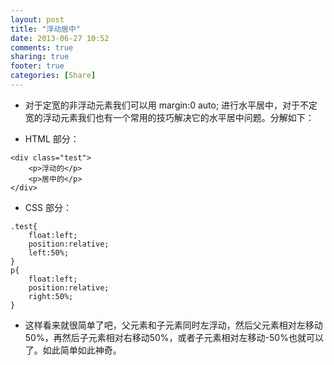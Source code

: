```yaml
---
layout: post
title: "浮动居中"
date: 2013-06-27 10:52
comments: true
sharing: true
footer: true
categories: [Share]
---
```




+ 对于定宽的非浮动元素我们可以用 margin:0 auto; 进行水平居中，对于不定宽的浮动元素我们也有一个常用的技巧解决它的水平居中问题。分解如下：

+ HTML 部分：

```
<div class="test">
    <p>浮动的</p>
    <p>居中的</p>
</div>
```

+ CSS 部分：

```
.test{
    float:left;
    position:relative;
    left:50%;
}
p{
    float:left;
    position:relative;
    right:50%;
}
```

+ 这样看来就很简单了吧，父元素和子元素同时左浮动，然后父元素相对左移动50%，再然后子元素相对右移动50%，或者子元素相对左移动-50%也就可以了。如此简单如此神奇。
